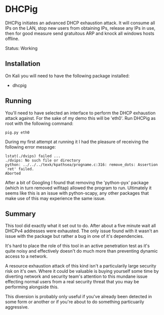 
# DHCPig

DHCPig initiates an advanced DHCP exhaustion attack. It will consume all IPs on
the LAN, stop new users from obtaining IPs, release any IPs in use, then for
good measure send gratuitous ARP and knock all windows hosts offline.

Status: Working

## Installation

On Kali you will need to have the following package installed:

* dhcpig

## Running

You'll need to have selected an interface to perform the DHCP exhaustion attack
against. For the sake of my demo this will be 'eth0'. Run DHCPig as root with
the following command:

```
pig.py eth0
```

During my first attempt at running it I had the pleasure of receiving the
following error message:

```
lstat(./dvips) failed ...
./dvips: No such file or directory
python: ../../../texk/kpathsea/progname.c:316: remove_dots: Assertion `ret' failed.
Aborted
```

After a bit of Googling I found that removing the 'python-pyx' package (which
in turn removed wifitap) allowed the program to run. Ultimately it seems like
this is an issue with python-scapy, any other packages that make use of this
may experience the same issue.

## Summary

This tool did exactly what it set out to do. After about a five minute wait all
DHCPv4 addresses were exhausted. The only issue found with it wasn't an issue
with the package but rather a bug in one of it's dependencies.

It's hard to place the role of this tool in an active penetration test as it's
quite noisy and effectively doesn't do much more than preventing dynamic access
to a network.

A resource exhaustion attack of this kind isn't a particularily large security
risk on it's own. Where it could be valuable is buying yourself some time by
diverting network and security team's attention to this mundane issue effecting
normal users from a real security threat that you may be performing alongside
this.

This diversion is probably only useful if you've already been detected in some
form or another or if you're about to do something particuarily aggressive.

